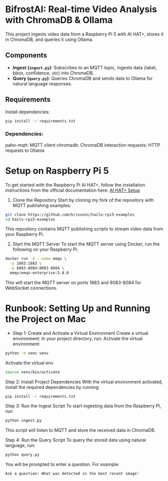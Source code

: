 # BifrostAI: Real-time Video Analysis with ChromaDB & Ollama

This project ingests video data from a Raspberry Pi 5 with AI HAT+, stores it in ChromaDB, and queries it using Ollama.

## Components

- **Ingest (`ingest.py`)**: Subscribes to an MQTT topic, ingests data (label, bbox, confidence, utc) into ChromaDB.
- **Query (`query.py`)**: Queries ChromaDB and sends data to Ollama for natural language responses.

## Requirements

Install dependencies:

```bash
pip install -r requirements.txt
```

### Dependencies:

paho-mqtt: MQTT client
chromadb: ChromaDB interaction
requests: HTTP requests to Ollama

# Setup on Raspberry Pi 5
To get started with the Raspberry Pi AI HAT+, follow the installation instructions from the official documentation here: [AI HAT+ Setup](https://www.raspberrypi.com/documentation/accessories/ai-hat-plus.html#ai-hat-plus-installation)

1. Clone the Repository
Start by cloning my fork of the repository with MQTT publishing examples:

```bash
git clone https://github.com/krisunni/hailo-rpi5-examples
cd hailo-rpi5-examples

```

This repository contains MQTT publishing scripts to stream video data from your Raspberry Pi.

2. Start the MQTT Server
To start the MQTT server using Docker, run the following on your Raspberry Pi:

```bash
docker run -d --name emqx \
  -p 1883:1883 \
  -p 8083-8084:8083-8084 \
  emqx/emqx-enterprise:5.8.0
```
This will start the MQTT server on ports 1883 and 8083-8084 for WebSocket connections.

# Runbook: Setting Up and Running the Project on Mac
- Step 1: Create and Activate a Virtual Environment
Create a virtual environment:
In your project directory, run:
Activate the virtual environment:
```bash
python -m venv venv
```

Activate the virtual env
```bash
source venv/bin/activate
```

Step 2: Install Project Dependencies
With the virtual environment activated, install the required dependencies by running:

```bash
pip install -r requirements.txt
```

Step 3: Run the Ingest Script
To start ingesting data from the Raspberry Pi, run:

```bash
python ingest.py
````
This script will listen to MQTT and store the received data in ChromaDB.

Step 4: Run the Query Script
To query the stored data using natural language, run:

```bash
python query.py
```
You will be prompted to enter a question. For example:
```bash
Ask a question: What was detected in the most recent image?
```
